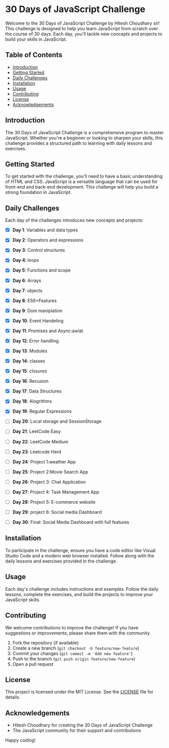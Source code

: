 # 30 Days of JavaScript Challenge

Welcome to the 30 Days of JavaScript Challenge by Hitesh Choudhary sir! This challenge is designed to help you learn JavaScript from scratch over the course of 30 days. Each day, you'll tackle new concepts and projects to build your skills in JavaScript.

## Table of Contents

- [Introduction](#introduction)
- [Getting Started](#getting-started)
- [Daily Challenges](#daily-challenges)
- [Installation](#installation)
- [Usage](#usage)
- [Contributing](#contributing)
- [License](#license)
- [Acknowledgements](#acknowledgements)

## Introduction

The 30 Days of JavaScript Challenge is a comprehensive program to master JavaScript. Whether you're a beginner or looking to sharpen your skills, this challenge provides a structured path to learning with daily lessons and exercises.

## Getting Started

To get started with the challenge, you'll need to have a basic understanding of HTML and CSS. JavaScript is a versatile language that can be used for front-end and back-end development. This challenge will help you build a strong foundation in JavaScript.

## Daily Challenges

Each day of the challenges introduces new concepts and projects:

- [X] **Day 1**: Variables and data types

- [X] **Day 2**: Operators and expressions

- [X] **Day 3**: Control structures

- [X] **Day 4**: loops

- [X] **Day 5**: Functions and scope

- [X] **Day 6**: Arrays

- [X] **Day 7**: objects

- [X] **Day 8**: ES6+Features

- [X] **Day 9**: Dom maniplation

- [X] **Day 10**: Event Handeling

- [X] **Day 11**: Promises and Async:awiat

- [X] **Day 12**: Error handling.

- [X] **Day 13**: Modules

- [X] **Day 14**: classes

- [X] **Day 15**: closures

- [X] **Day 16**: Recusion

- [X] **Day 17**: Data Structures

- [X] **Day 18**: Alogrithms

- [X] **Day 19**: Regular Expressions

- [ ] **Day 20**: Local storage and SessionStorage

- [ ] **Day 21**: LeetCode Easy

- [ ] **Day 22**: LeetCode Medium

- [ ] **Day 23**: Leetcode Hard

- [ ] **Day 24**: Project 1:weather App

- [ ] **Day 25**: Project 2:Movie Search App

- [ ] **Day 26**: Project 3: Chat Application

- [ ] **Day 27**: Project 4: Task Management App

- [ ] **Day 28**: Project 5: E-commerce website

- [ ] **Day 29**: project 6: Social media Dashboard

- [ ] **Day 30**: Final: Social Media Dashboard with full features

## Installation

To participate in the challenge, ensure you have a code editor like Visual Studio Code and a modern web browser installed. Follow along with the daily lessons and exercises provided in the challenge.

## Usage

Each day's challenge includes instructions and examples. Follow the daily lessons, complete the exercises, and build the projects to improve your JavaScript skills.

## Contributing

We welcome contributions to improve the challenge! If you have suggestions or improvements, please share them with the community.

1. Fork the repository (if available)
2. Create a new branch (`git checkout -b feature/new-feature`)
3. Commit your changes (`git commit -m 'Add new feature'`)
4. Push to the branch (`git push origin feature/new-feature`)
5. Open a pull request

## License

This project is licensed under the MIT License. See the [LICENSE](LICENSE) file for details.

## Acknowledgements

- Hitesh Choudhary for creating the 30 Days of JavaScript Challenge
- The JavaScript community for their support and contributions

Happy coding!
